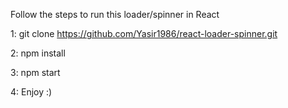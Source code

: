 Follow the steps to run this loader/spinner in React

1: git clone https://github.com/Yasir1986/react-loader-spinner.git

2: npm install

3: npm start

4: Enjoy :)
